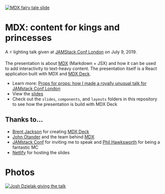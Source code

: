 [![MDX fairy tale slide](images/mdx-fairy-tale-title-slide.png)](https://mdx-fairy-tale.developermode.com/)

# MDX: content for kings and princesses

A ⚡ lighting talk given at [JAMStack Conf London](https://jamstackconf.com/london) on July 9, 2019.

The presentation is about [MDX](https://mdxjs.com/) (Markdown + JSX) and how it can be used to add interactivity to text-heavy content. The presentation itself is a React application built with MDX and [MDX Deck](https://github.com/jxnblk/mdx-deck).

- Learn more: [Props for props: how I made a royally unusual talk for JAMstack Conf London](https://dzello.com/blog/2019/07/21/mdx-talk-jamstack-conf-london/)
- View the [slides](https://mdx-fairy-tale.developermode.com/)
- Check out the `slides`, `components`, and `layouts` folders in this repository to see how the presentation is build with MDX Deck

## Thanks to...

- [Brent Jackson](https://github.com/jxnblk) for creating [MDX Deck](https://github.com/jxnblk/mdx-deck)
- [John Otander](https://github.com/johno) and the team behind [MDX](https://github.com/mdx-js/mdx)
- [JAMstack Conf](https://jamstackconf.com/) for inviting me to speak and [Phil Hawksworth](https://twitter.com/philhawksworth) for being a fantastic MC
- [Netlify](https://netlify.com/) for hosting the slides

# Photos

[![Josh Dzielak giving the talk](https://res.cloudinary.com/dzello/image/upload/q_auto/v1563663228/blog/josh-dzielak-jamstack-conf-london.png)](https://mdx-fairy-tale.developermode.com/)
